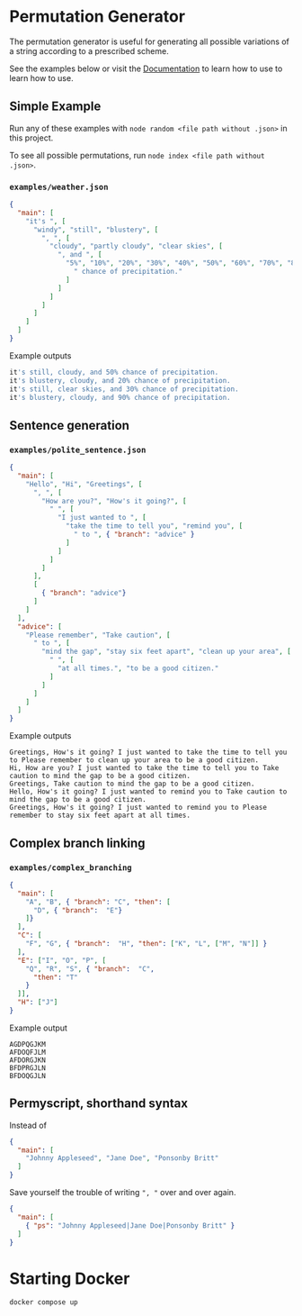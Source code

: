 # Permutation Generator

The permutation generator is useful for generating all possible variations
of a string according to a prescribed scheme.

See the examples below or visit the [Documentation](https://github.com/adamjgrant/permutations/wiki/Quick-Start) to learn how to use to learn how to use.

## Simple Example

Run any of these examples with `node random <file path without .json>` in this project.

To see all possible permutations, run `node index <file path without .json>`.

### `examples/weather.json`

~~~json
{
  "main": [
    "it's ", [
      "windy", "still", "blustery", [
        ", ", [
          "cloudy", "partly cloudy", "clear skies", [
            ", and ", [
              "5%", "10%", "20%", "30%", "40%", "50%", "60%", "70%", "80%", "90%", "100%", [
                " chance of precipitation."
              ]
            ]
          ]
        ]
      ]
    ]
  ]
}
~~~

Example outputs

~~~js
it's still, cloudy, and 50% chance of precipitation.
it's blustery, cloudy, and 20% chance of precipitation.
it's still, clear skies, and 30% chance of precipitation.
it's blustery, cloudy, and 90% chance of precipitation.
~~~

## Sentence generation

### `examples/polite_sentence.json`

~~~json
{
  "main": [
    "Hello", "Hi", "Greetings", [
      ", ", [
        "How are you?", "How's it going?", [
          " ", [
            "I just wanted to ", [
              "take the time to tell you", "remind you", [
                " to ", { "branch": "advice" }
              ]
            ]
          ]
        ]
      ],
      [
        { "branch": "advice"}
      ]
    ]
  ],
  "advice": [
    "Please remember", "Take caution", [
      " to ", [
        "mind the gap", "stay six feet apart", "clean up your area", [
          " ", [
            "at all times.", "to be a good citizen."
          ]
        ]
      ]
    ]
  ]
}
~~~

Example outputs

~~~
Greetings, How's it going? I just wanted to take the time to tell you to Please remember to clean up your area to be a good citizen.
Hi, How are you? I just wanted to take the time to tell you to Take caution to mind the gap to be a good citizen.
Greetings, Take caution to mind the gap to be a good citizen.
Hello, How's it going? I just wanted to remind you to Take caution to mind the gap to be a good citizen.
Greetings, How's it going? I just wanted to remind you to Please remember to stay six feet apart at all times.
~~~

## Complex branch linking

### `examples/complex_branching`

~~~json
{
  "main": [
    "A", "B", { "branch": "C", "then": [
      "D", { "branch":  "E"}
    ]}
  ],
  "C": [
    "F", "G", { "branch":  "H", "then": ["K", "L", ["M", "N"]] }
  ],
  "E": ["I", "O", "P", [
    "Q", "R", "S", { "branch":  "C",
      "then": "T"
    }
  ]],
  "H": ["J"]
}
~~~

Example output

~~~
AGDPQGJKM
AFDOQFJLM
AFDORGJKN
BFDPRGJLN
BFDOQGJLN
~~~

## Permyscript, shorthand syntax

Instead of

~~~json
{
  "main": [
    "Johnny Appleseed", "Jane Doe", "Ponsonby Britt"
  ]
}
~~~

Save yourself the trouble of writing `", "` over and over again.

~~~json
{
  "main": [
    { "ps": "Johnny Appleseed|Jane Doe|Ponsonby Britt" }
  ]
}
~~~

# Starting Docker

`docker compose up`

